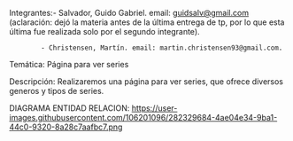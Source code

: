 Integrantes:- Salvador, Guido Gabriel. email: guidsalv@gmail.com  (aclaración: dejó la materia antes de la última 
              entrega de tp, por lo que esta última fue realizada solo por el segundo integrante).
           
            - Christensen, Martín. email: martin.christensen93@gmail.com.

Temática: Página para ver series

Descripción: Realizaremos una página para ver series, que ofrece diversos generos y tipos de series.



DIAGRAMA ENTIDAD RELACION:
https://user-images.githubusercontent.com/106201096/282329684-4ae04e34-9ba1-44c0-9320-8a28c7aafbc7.png

